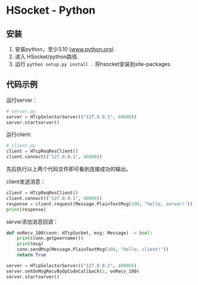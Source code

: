 # HSocket - Python

## 安装

1. 安装python，至少3.10 (www.python.org).
2. 进入 HSocket/python路径.
3. 运行 `python setup.py install .` 将hsocket安装到site-packages.

## 代码示例

运行server：

```py
# server.py
server = HTcpSelectorServer(("127.0.0.1", 40000))
server.startserver()
```

运行client:

```py
# client.py
client = HTcpReqResClient()
client.connect(("127.0.0.1", 40000))
```

先后执行以上两个代码文件即可看到连接成功的输出。

client发送消息：

```py
client = HTcpReqResClient()
client.connect(("127.0.0.1", 40000))
response = client.request(Message.PlainTextMsg(100, "hello, server!"))
print(response)
```

server添加消息回调：

```py
def onRecv_100(conn: HTcpSocket, msg: Message) -> bool:
    print(conn.getpeername())
    print(msg)
    conn.sendMsg(Message.PlainTextMsg(100, "hello, client!"))
    return True

server = HTcpSelectorServer(("127.0.0.1", 40000))
server.setOnMsgRecvByOpCodeCallback(1, onRecv_100)
server.startserver()
```
